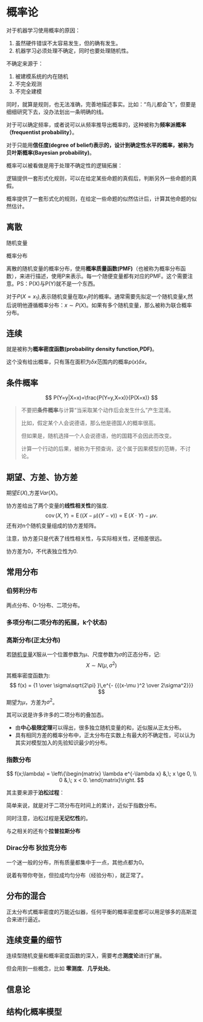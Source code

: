 # 概率论

对于机器学习使用概率的原因：

1. 虽然硬件错误不太容易发生，但的确有发生。
2. 机器学习必须处理不确定，同时也要处理随机性。

不确定来源于：

1. 被建模系统的内在随机
2. 不完全观测
3. 不完全建模

同时，就算是规则，也无法准确，完善地描述事实。比如：“鸟儿都会飞”，但要是细细研究下去，没办法划出一条明确的线。

<!--这玩意在哲学上叫做啥来着？-->

对于可以确定频率，或者说可以从频率推导出概率的，这种被称为**频率派概率（frequentist probability）**。

对于只能用**信任度(degree of belief)**表示的，设计到确定性水平的概率，被称为**贝叶斯概率(Bayesian probability)**。

概率可以被看做是用于处理不确定性的逻辑拓展：

逻辑提供一套形式化规则，可以在给定某些命题的真假后，判断另外一些命题的真假。

概率提供了一套形式化的规则，在给定一些命题的似然估计后，计算其他命题的似然估计。

## 离散

随机变量

概率分布

离散的随机变量的概率分布，使用**概率质量函数(PMF)**（也被称为概率分布函数），来进行描述，使用P来表示。每一个随便变量都有对应的PMF。这个需要注意。PS：P(X)与P(Y)就不是一个东西。

对于$P(X=x_1)$,表示随机变量在取$x_1$时的概率。通常需要先拟定一个随机变量$x$,然后说明他遵循概率分布：$x\sim P(X)$。如果有多个随机变量，那么被称为联合概率分布。

## 连续

就是被称为**概率密度函数(probability density function,PDF)**。

这个没有给出概率，只有落在面积为$\delta x$范围内的概率$p(x)\delta x​$。

## 条件概率

$$
P(Y=y|X=x)=\frac{P(Y=y,X=x)}{P(X=x)}
$$

> 不要把**条件概率**与计算“当采取某个动作后会发生什么”产生混淆。
>
> 比如，假定某个人会说德语，那么他是德国人的概率很高。
>
> 但如果是，随机选择一个人会说德语，他的国籍不会因此而改变。
>
> 计算一个行动的后果，被称为干预查询，这个属于因果模型的范畴，不讨论。

## 期望、方差、协方差

期望$E(X)$,方差$Var(X)$。

协方差给出了两个变量的**线性相关性**的强度.
$$
{\displaystyle \operatorname {cov} (X,Y)=\operatorname {E} ((X-\mu )(Y-\nu ))=\operatorname {E} (X\cdot Y)-\mu \nu .}
$$
还有对n个随机变量组成的协方差矩阵。

注意，协方差只是代表了线性相关性，与实际相关性，还相差很远。

<!--顺带一说，飞天面条神教就是疯狂黑那些滥用协方差的研究。-->

协方差为0，不代表独立性为0.

## 常用分布

### 伯努利分布

两点分布、0-1分布、二项分布。

### 多项分布(二项分布的拓展，k个状态)

### 高斯分布(正太分布)

若[随机变量](https://zh.wikipedia.org/wiki/%E9%9A%A8%E6%A9%9F%E8%AE%8A%E9%87%8F)${\displaystyle X}​$服从一个位置参数为${\displaystyle \mu }​$、尺度参数为${\displaystyle \sigma }​$的正态分布，记:
$$
X \sim N(\mu,\sigma^2)
$$
其概率密度函数为:
$$
f(x) = {1 \over \sigma\sqrt{2\pi} }\,e^{- {{(x-\mu )^2 \over 2\sigma^2}}}
$$
期望为${\displaystyle \mu }$，方差为${\displaystyle \sigma^2 }$。

其可以说是许多许多的二项分布的叠加态。

- 由**中心极限定理**可以得出，很多独立随机变量的和，近似服从正太分布。
- 具有相同方差的概率分布中，正太分布在实数上有最大的不确定性，可以认为其实对模型加入的先验知识最少的分布。

### 指数分布

$$
f(x;\lambda) = \left\{\begin{matrix}
\lambda e^{-\lambda x} &,\; x \ge 0, \\
0 &,\; x < 0.
\end{matrix}\right.
$$

其主要来源于**泊松过程**：

简单来说，就是对于二项分布在时间上的累计，近似于指数分布。

同时注意，泊松过程是**无记忆性**的。

与之相关的还有个**拉普拉斯分布**

### Dirac分布 狄拉克分布

一个迷一般的分布，所有质量都集中于一点，其他点都为0。

说着有带你夸张，但拉成均匀分布（经验分布），就正常了。

## 分布的混合

正太分布式概率密度的万能近似器，任何平衡的概率密度都可以用足够多的高斯混合来进行逼近。

<!--这话怎么这么耳熟啊，任意周期曲线用sin逼近。-->

## 连续变量的细节

连续型随机变量和概率密度函数的深入，需要考虑**测度论**进行扩展。

但会用到一些概念，比如 **零测度**、**几乎处处**。

<!--天国的几乎处处连续、几乎处处收敛、依测度收敛、连续、收敛。。-->

## 信息论

## 结构化概率模型

